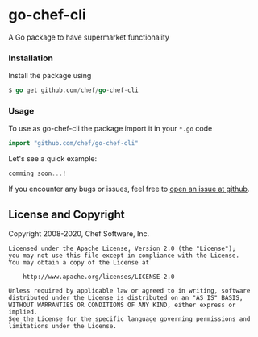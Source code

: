 # go-chef-cli
A Go package to have supermarket functionality 
### Installation

Install the package using
```go
$ go get github.com/chef/go-chef-cli
```

### Usage

To use as go-chef-cli the package import it in your `*.go` code
```go
import "github.com/chef/go-chef-cli"

```

Let's see a quick example:

```go
comming soon...!
```



If you encounter any bugs or issues, feel free to [open an issue at
github](https://github.com/chef/go-chef-cli/issues).


## License and Copyright

Copyright 2008-2020, Chef Software, Inc.

```
Licensed under the Apache License, Version 2.0 (the "License");
you may not use this file except in compliance with the License.
You may obtain a copy of the License at

    http://www.apache.org/licenses/LICENSE-2.0

Unless required by applicable law or agreed to in writing, software
distributed under the License is distributed on an "AS IS" BASIS,
WITHOUT WARRANTIES OR CONDITIONS OF ANY KIND, either express or implied.
See the License for the specific language governing permissions and
limitations under the License.